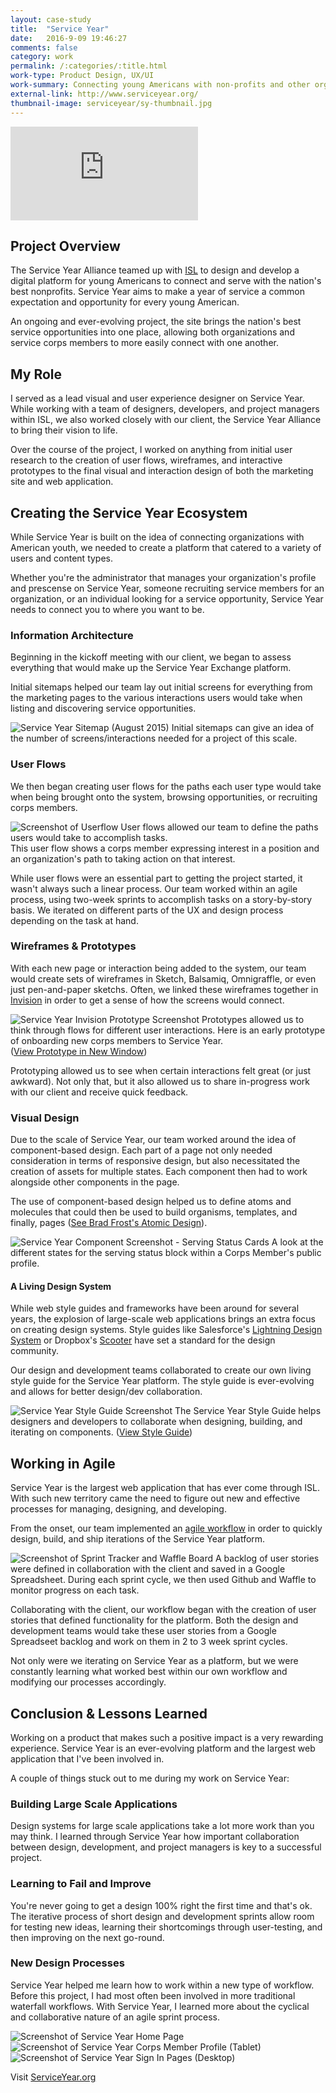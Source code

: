```yaml
---
layout: case-study
title:  "Service Year"
date:   2016-9-09 19:46:27
comments: false
category: work
permalink: /:categories/:title.html
work-type: Product Design, UX/UI
work-summary: Connecting young Americans with non-profits and other organizations, Service Year is the nation's online platform for national service opportunities.
external-link: http://www.serviceyear.org/
thumbnail-image: serviceyear/sy-thumbnail.jpg
---
```


<div class="grid grid--featured-image grid-mb">
  <div class="grid__item grid__item--full">
    <div class="video-container">
      <div class='embed-container'><iframe src='https://player.vimeo.com/video/181189760?color=00fbe6&title=0&byline=0&portrait=0' frameborder='0' webkitAllowFullScreen mozallowfullscreen allowFullScreen></iframe></div>
    </div>
  </div>
</div>


Project Overview
--------------------------------------------------------------------------
The Service Year Alliance teamed up with <a href='http://isl.co/' target="_blank" class="link--text-in-p">ISL</a> to design and develop a digital platform for young Americans to connect and serve with the nation's best nonprofits. Service Year aims to make a year of service a common expectation and opportunity for every young American.

An ongoing and ever-evolving project, the site brings the nation's best service opportunities into one place, allowing both organizations and service corps members to more easily connect with one another.

## My Role

I served as a lead visual and user experience designer on Service Year. While working with a team of designers, developers, and project managers within ISL, we also worked closely with our client, the Service Year Alliance to bring their vision to life.

Over the course of the project, I worked on anything from initial user research to the creation of user flows, wireframes, and interactive prototypes to the final visual and interaction design of both the marketing site and web application.


## Creating the Service Year Ecosystem

While Service Year is built on the idea of connecting organizations with American youth, we needed to create a platform that catered to a variety of users and content types.

Whether you're the administrator that manages your organization's profile and prescense on Service Year, someone recruiting service members for an organization, or an individual looking for a service opportunity, Service Year needs to connect you to where you want to be.

### Information Architecture

Beginning in the kickoff meeting with our client, we began to assess everything that would make up the Service Year Exchange platform.

Initial sitemaps helped our team lay out initial screens for everything from the marketing pages to the various interactions users would take when listing and discovering service opportunities.

<div class="grid grid-mt">
  <div class="grid__item grid__item--full">
      <img src="{{ site.url }}/assets/work/serviceyear/sy-site-map-august-2015.png" alt="Service Year Sitemap (August 2015)">
      <span class="img-caption">Initial sitemaps can give an idea of the number of screens/interactions needed for a project of this scale.</span>
  </div>
</div>

### User Flows

We then began creating user flows for the paths each user type would take when being brought onto the system, browsing opportunities, or recruiting corps members.

<div class="grid grid-mt grid-mb">
  <div class="grid__item grid__item--full">
      <img src="{{ site.url }}/assets/work/serviceyear/org-enroll-corps-member-flow-5-11-16.png" alt="Screenshot of Userflow">
      <span class="img-caption">User flows allowed our team to define the paths users would take to accomplish tasks.<br>This user flow shows a corps member expressing interest in a position and an organization's path to taking action on that interest.</span>
  </div>
</div>


While user flows were an essential part to getting the project started, it wasn't always such a linear process. Our team worked within an agile process, using two-week sprints to accomplish tasks on a story-by-story basis. We iterated on different parts of the UX and design process depending on the task at hand.


### Wireframes & Prototypes

With each new page or interaction being added to the system, our team would create sets of wireframes in Sketch, Balsamiq, Omnigraffle, or even just pen-and-paper sketchs. Often, we linked these wireframes together in <a href='http://invisionapp.com' target="_blank" class="link--text-in-p">Invision</a> in order to get a sense of how the screens would connect.

<div class="grid grid-mt grid-mb">
  <div class="grid__item grid__item--full">
    <img  src="{{ site.url }}/assets/work/serviceyear/sy-invision-screenshot.png" alt="Service Year Invision Prototype Screenshot">
    <span class="img-caption">
      Prototypes allowed us to think through flows for different user interactions. Here is an early prototype of onboarding new corps members to Service Year.
      <br>
      (<a href='{{ site.url }}/assets/invision/sy-cm-onboarding-wireframe-prototype/index.html' target="_blank" class="link--text-in-p">View Prototype in New Window</a>)
    </span>
  </div>
</div>

Prototyping allowed us to see when certain interactions felt great (or just awkward). Not only that, but it also allowed us to share in-progress work with our client and receive quick feedback.

### Visual Design

Due to the scale of Service Year, our team worked around the idea of component-based design. Each part of a page not only needed consideration in terms of responsive design, but also necessitated the creation of assets for multiple states. Each component then had to work alongside other components in the page.

The use of component-based design helped us to define atoms and molecules that could then be used to build organisms, templates, and finally, pages (<a href="http://bradfrost.com/blog/post/atomic-web-design/" target="_blank" class="link--text-in-p">See Brad Frost's Atomic Design</a>).


<div class="grid grid-mt ">
  <div class="grid__item grid__item--full no-shadow">
      <img  src="{{ site.url }}/assets/work/serviceyear/sy-narrative-components.jpg" alt="Service Year Component Screenshot - Serving Status Cards">
      <span class="img-caption">
        A look at the different states for the serving status block within a Corps Member's public profile.
      </span>
  </div>
</div>

#### A Living Design System

While web style guides and frameworks have been around for several years, the explosion of large-scale web applications brings an extra focus on creating design systems. Style guides like Salesforce's <a href='https://www.lightningdesignsystem.com/' target="_blank" class="link--text-in-p">Lightning Design System</a> or Dropbox's <a href='http://dropbox.github.io/scooter/' target="_blank" class="link--text-in-p">Scooter</a> have set a standard for the design community.

Our design and development teams collaborated to create our own living style guide for the Service Year platform. The style guide is ever-evolving and allows for better design/dev collaboration.

<div class="grid grid-mt">
  <div class="grid__item grid__item--full">
    <img  src="{{ site.url }}/assets/work/serviceyear/sy-style-guide.png" alt="Service Year Style Guide Screenshot">
    <span class="img-caption">
      The Service Year Style Guide helps designers and developers to collaborate when designing, building, and iterating on components. (<a href='https://serviceyear.org/styleguide/index.html' target="_blank" class="link--text-in-p">View Style Guide</a>)
    </span>
  </div>
</div>

## Working in Agile

Service Year is the largest web application that has ever come through ISL. With such new territory came the need to figure out new and effective processes for managing, designing, and developing.

From the onset, our team implemented an <a href='http://agilemanifesto.org/' target="_blank" class="link--text-in-p">agile workflow</a> in order to quickly design, build, and ship iterations of the Service Year platform.

<div class="grid grid-mt grid-mb">
  <div class="grid__item grid__item--full no-shadow">
    <img  src="{{ site.url }}/assets/work/serviceyear/sy-sprint-tracker-and-waffle.jpg" alt="Screenshot of Sprint Tracker and Waffle Board">
    <span class="img-caption">
      A backlog of user stories were defined in collaboration with the client and saved in a Google Spreadsheet. During each sprint cycle, we then used Github and Waffle to monitor progress on each task.
    </span>
  </div>
</div>

Collaborating with the client, our workflow began with the creation of user stories that defined functionality for the platform. Both the design and development teams would take these user stories from a Google Spreadseet backlog and work on them in 2 to 3 week sprint cycles.

Not only were we iterating on Service Year as a platform, but we were constantly learning what worked best within our own workflow and modifying our processes accordingly.

<div class="fin-tip">
</div>

<h2 class="text-center">
  Conclusion &amp; Lessons Learned
</h2>

Working on a product that makes such a positive impact is a very rewarding experience. Service Year is an ever-evolving platform and the largest web application that I've been involved in.

A couple of things stuck out to me during my work on Service Year:

### Building Large Scale Applications

Design systems for large scale applications take a lot more work than you may think. I learned through Service Year how important collaboration between design, development, and project managers is key to a successful project.

### Learning to Fail and Improve

You're never going to get a design 100% right the first time and that's ok. The iterative process of short design and development sprints allow room for testing new ideas, learning their shortcomings through user-testing, and then improving on the next go-round.

### New Design Processes

Service Year helped me learn how to work within a new type of workflow. Before this project, I had most often been involved in more traditional waterfall workflows. With Service Year, I learned more about the cyclical and collaborative nature of an agile sprint process.

<div class="grid grid-mt">
  <div class="grid__item grid__item--full">
      <img  src="{{ site.url }}/assets/work/serviceyear/sy-homepage.jpg" alt="Screenshot of Service Year Home Page">
  </div>
</div>

<div class="grid grid-mb">
  <div class="grid__item grid__item--half no-shadow ">
     <img  src="{{ site.url }}/assets/work/serviceyear/sy-comps-profile-tablet.jpg" alt="Screenshot of Service Year Corps Member Profile (Tablet)">
  </div>
  <div class="grid__item grid__item--half no-shadow end">
      <img  src="{{ site.url }}/assets/work/serviceyear/sy-comps-sign-in.jpg" alt="Screenshot of Service Year Sign In Pages (Desktop)">
  </div>
</div>

<div class="text--centered">
  <p>
    Visit <a href="https://serviceyear.org/" target="_blank" class="link--text-in-p">ServiceYear.org</a>
  </p>
</div>



